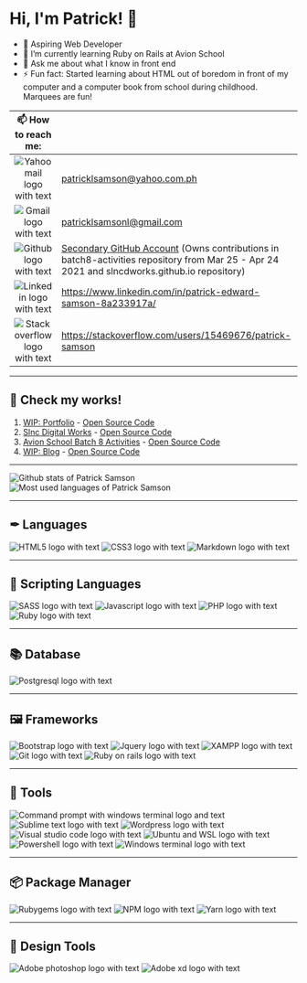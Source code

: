 # Hi, I'm Patrick! 👋

- 🚀 Aspiring Web Developer
- 🌱 I’m currently learning Ruby on Rails at Avion School
- 💬 Ask me about what I know in front end
- ⚡ Fun fact: Started learning about HTML out of boredom in front of my computer and a computer book from school during childhood. Marquees are fun!

| 📫 How to reach me: ||
| :---: | --- |
| ![Yahoo mail logo with text](https://img.shields.io/badge/Yahoo!_Mail-6001D2?style=for-the-badge&logo=yahoo&logoColor=white) | patricklsamson@yahoo.com.ph |
| ![Gmail logo with text](https://img.shields.io/badge/Gmail-D14836?style=for-the-badge&logo=gmail&logoColor=white) | patricklsamsonl@gmail.com |
| ![Github logo with text](https://img.shields.io/badge/GitHub-100000?style=for-the-badge&logo=github&logoColor=white) | [Secondary GitHub Account](https://github.com/slncdworks) (Owns contributions in batch8-activities repository from Mar 25 - Apr 24 2021 and slncdworks.github.io repository) |
| ![Linkedin logo with text](https://img.shields.io/badge/LinkedIn-0077B5?style=for-the-badge&logo=linkedin&logoColor=white) | https://www.linkedin.com/in/patrick-edward-samson-8a233917a/ |
| ![Stack overflow logo with text](https://img.shields.io/badge/Stack_Overflow-FE7A16?style=for-the-badge&logo=stack-overflow&logoColor=white) | https://stackoverflow.com/users/15469676/patrick-samson |

---

## 👀 Check my works!

1. [WIP: Portfolio](https://patricklsamson.github.io/) - [Open Source Code](https://github.com/patricklsamson/patricklsamson.github.io)
1. [Slnc Digital Works](https://slncdworks.github.io/) - [Open Source Code](https://github.com/patricklsamson/slncdworks.github.io)
1. [Avion School Batch 8 Activities](https://patricklsamson.github.io/batch8-activities/) - [Open Source Code](https://github.com/patricklsamson/batch8-activities)
1. [WIP: Blog](https://patricklsamson-blog.herokuapp.com/) - [Open Source Code](https://github.com/patricklsamson/blog)

---

![Github stats of Patrick Samson](https://github-readme-stats.vercel.app/api?username=patricklsamson&show_icons=true&line_height=27&count_private=true&theme=dark&card_width=300&include_all_commits=true)
![Most used languages of Patrick Samson](https://github-readme-stats.vercel.app/api/top-langs/?username=patricklsamson&theme=dark&langs_count=10&layout=compact)

---

## ✒ Languages

![HTML5 logo with text](https://img.shields.io/badge/HTML5-E34F26?style=for-the-badge&logo=html5&logoColor=white)
![CSS3 logo with text](https://img.shields.io/badge/CSS3-1572B6?style=for-the-badge&logo=css3&logoColor=white)
![Markdown logo with text](https://img.shields.io/badge/Markdown-000000?style=for-the-badge&logo=markdown&logoColor=white)

---

## 📜 Scripting Languages

![SASS logo with text](https://img.shields.io/badge/Sass-CC6699?style=for-the-badge&logo=sass&logoColor=white)
![Javascript logo with text](https://img.shields.io/badge/JavaScript-F7DF1E?style=for-the-badge&logo=javascript&logoColor=black)
![PHP logo with text](https://img.shields.io/badge/PHP-777BB4?style=for-the-badge&logo=php&logoColor=white)
![Ruby logo with text](https://img.shields.io/badge/Ruby-CC342D?style=for-the-badge&logo=ruby&logoColor=white)

---

## 📚 Database

![Postgresql logo with text](https://img.shields.io/badge/PostgreSQL-316192?style=for-the-badge&logo=postgresql&logoColor=white)

---

## 🖼 Frameworks

![Bootstrap logo with text](https://img.shields.io/badge/Bootstrap-563D7C?style=for-the-badge&logo=bootstrap&logoColor=white)
![Jquery logo with text](https://img.shields.io/badge/jQuery-0769AD?style=for-the-badge&logo=jquery&logoColor=white)
![XAMPP logo with text](https://img.shields.io/badge/Xampp-F37623?style=for-the-badge&logo=xampp&logoColor=white)
![Git logo with text](https://img.shields.io/badge/Git-F05032?style=for-the-badge&logo=git&logoColor=white)
![Ruby on rails logo with text](https://img.shields.io/badge/Ruby_on_Rails-CC0000?style=for-the-badge&logo=ruby-on-rails&logoColor=white)

---

## 🔧 Tools

![Command prompt with windows terminal logo and text](https://img.shields.io/badge/Command_Prompt-black?style=for-the-badge&logo=windowsterminal&logoColor=white)
![Sublime text logo with text](https://img.shields.io/badge/sublime_text-%23575757.svg?&style=for-the-badge&logo=sublime-text&logoColor=important)
![Wordpress logo with text](https://img.shields.io/badge/Wordpress-21759B?style=for-the-badge&logo=wordpress&logoColor=white)
![Visual studio code logo with text](https://img.shields.io/badge/Visual_Studio_Code-0078D4?style=for-the-badge&logo=visual%20studio%20code&logoColor=white)
![Ubuntu and WSL logo with text](https://img.shields.io/badge/Ubuntu_%28WSL%29-E95420?style=for-the-badge&logo=ubuntu&logoColor=white)
![Powershell logo with text](https://img.shields.io/badge/PowerShell-5391FE?style=for-the-badge&logo=PowerShell&logoColor=white)
![Windows terminal logo with text](https://img.shields.io/badge/Windows_Terminal-4D4D4D?style=for-the-badge&logo=windowsterminal&logoColor=white)

---

## 📦 Package Manager

![Rubygems logo with text](https://img.shields.io/badge/RubyGems-E9573F?style=for-the-badge&logo=rubygems&logoColor=white)
![NPM logo with text](https://img.shields.io/badge/npm-CB3837?style=for-the-badge&logo=npm&logoColor=white)
![Yarn logo with text](https://img.shields.io/badge/Yarn-2C8EBB?style=for-the-badge&logo=yarn&logoColor=white)

---

## 🎨 Design Tools

![Adobe photoshop logo with text](https://img.shields.io/badge/Adobe%20Photoshop-31A8FF?style=for-the-badge&logo=Adobe%20Photoshop&logoColor=black)
![Adobe xd logo with text](https://img.shields.io/badge/Adobe%20XD-FF61F6?style=for-the-badge&logo=Adobe%20XD&logoColor=white)

<!--
**patricklsamson/patricklsamson** is a ✨ _special_ ✨ repository because its `README.md` (this file) appears on your GitHub profile.

Here are some ideas to get you started:

- 🔭 I’m currently working on ...
- 🌱 I’m currently learning ...
- 👯 I’m looking to collaborate on ...
- 🤔 I’m looking for help with ...
- 💬 Ask me about ...
- 📫 How to reach me: ...
- 😄 Pronouns: ...
- ⚡ Fun fact: ...
-->
